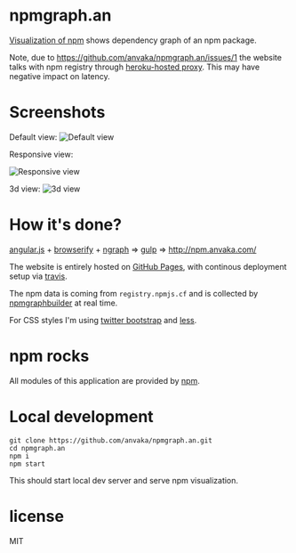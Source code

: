 # npmgraph.an

[Visualization of npm](http://npm.anvaka.com) shows dependency graph of an npm package.

Note, due to https://github.com/anvaka/npmgraph.an/issues/1 the website talks
with npm registry through [heroku-hosted proxy](https://github.com/anvaka/corsregistry).
This may have negative impact on latency.

# Screenshots

Default view:
![Default view](https://raw.githubusercontent.com/anvaka/npmgraph.an/master/images/default_view.png)


Responsive view:

![Responsive view](https://raw.githubusercontent.com/anvaka/npmgraph.an/master/images/responsive_view.png)


3d view:
![3d view](https://raw.githubusercontent.com/anvaka/npmgraph.an/master/images/3d_view.png)

# How it's done?

[angular.js](https://angularjs.org/) + [browserify](http://browserify.org/) + [ngraph](https://github.com/anvaka/ngraph) => [gulp](http://gulpjs.com/) => http://npm.anvaka.com/

The website is entirely hosted on [GitHub Pages](https://pages.github.com/), with continous deployment setup via [travis](https://github.com/anvaka/npmgraph.an/blob/master/.travis.yml).

The npm data is coming from `registry.npmjs.cf` and is collected by [npmgraphbuilder](https://github.com/anvaka/npmgraphbuilder) at real time.

For CSS styles I'm using [twitter bootstrap](http://getbootstrap.com/css/) and [less](http://lesscss.org/).

# npm rocks

All modules of this application are provided by [npm](https://github.com/anvaka/npmgraph.an/blob/master/package.json). 

# Local development

```
git clone https://github.com/anvaka/npmgraph.an.git
cd npmgraph.an
npm i
npm start
```

This should start local dev server and serve npm visualization.

# license

MIT
